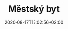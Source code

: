 ---
title: "Městský byt"
date: 2020-08-17T15:02:56+02:00
draft: false
url: "lokace/byt"

opening: "26.09. 18.00"
duration: "30.09 - 30.10."
hours: "Úterý/Čtvrtek/Sobota 14.00-18.00"
map: "https://mapy.cz/zakladni?x=16.6068876&y=49.1942815&z=19&source=addr&id=8896610"
---